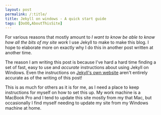 ```yaml
---
layout: post
permalink: /:title/
title: Jekyll on windows - A quick start guide
tags: [DoOO,AboutThisSite]
---
```

For various reasons that mostly amount to _I want to know be able to know how all the bits of my site work_ I use Jekyll to make to make this blog. I hope to elaborate more on exactly why I do this in another post written at another time.

The reason I am writing this post is because I've hard a hard time finding a set of fast, easy to use and _accurate_ instructions about using Jekyll on Windows. Even the instructions on [Jekyll's own website](http://jekyllrb.com) aren't entirely accurate as of the writing of this post!

This is as much for others as it is for me, as I need a place to keep instructions for myself on how to set this up. My work machine is a MacBook Pro and I tend to update this site mostly from my that Mac, but occasionally I find myself needing to update my site from my Windows machine at home.